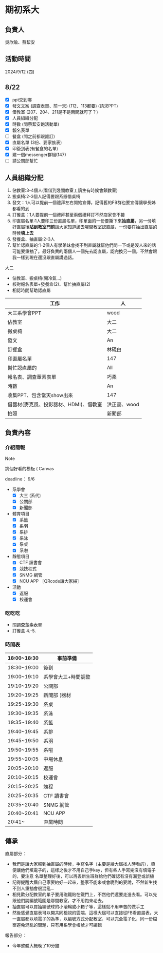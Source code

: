 # 期初系大

## 負責人

吳欣瑜、蔡絜安

## 活動時間

2024/9/12 (四)

## 8/22
- [x] ppt交到哪
- [x] 發文文案 (調查表單、前一天) (112、113都要) (請求PPT)
- [x] 借教室 (207、204、211是不是兩間就可了？)
- [x] 人員組織分配
- [x] 時數 (問蔡絜安跑活動單)
- [x] 報名表單
- [ ] 餐盒 (問之前都跟誰訂)
- [x] 直屬名單 (3份、要家族表)
- [x] 印簽到表(有餐盒的名單)
- [x] 建一個messenger群組(147)
- [ ] 請公關部幫忙

## 人員組織分配
1. 佔教室:3-4個人(看借到幾間教室工讀生有時候會鎖教室)
2. 搬桌椅:2-3個人記得要跟系辦借桌椅
3. 發文：1人可以提前一個禮拜左右開始宣傳，記得舊的FB群也要宣傳讓學長姊都看的到
4. 訂餐盒：1人要提前一個禮拜甚至兩個禮拜訂不然店家會不接
5. 印直屬名單:1人要印三份直屬名單，印單面的一份要撕下來**抽直屬**，另一份填好直屬後**貼到教室門前**讓大家知道該去哪間教室認直屬，一份要在抽出直屬的時候**填上去**
6. 發餐盒、抽直屬:2-3人
7. 幫忙認直屬的:1-2個人有學弟妹會找不到直屬就幫他們問一下或是沒人來的話可能要重抽了。最好負責的兩個人一個先去認直屬，認完換另一個。不然會跟我一樣到現在還沒跟直屬講過話。

大二
- 佔教室、搬桌椅(開冷氣...)
- 核對報名表單+發餐盒(2)、幫忙抽直屬(2)
- 相認時間幫助認直屬

| 工作                           | 人     |
| ------------------------------ | ------ |
| 大三系學會PPT                   | wood |
| 佔教室                         | 大二 |
| 搬桌椅                         | 大二 |
| 發文                           | An  |
| 訂餐盒                         | 林硯白 |
| 印直屬名單                     | 147  |
| 幫忙認直屬的                   | All  |
| 報名表、調查葷素表單            | 巧柔 |
| 時數                           | An |
| 收集PPT、包含當天show出來       | 147 |
| 借器材(麥克風、投影器材、HDMI)、借教室   | 洪正豪、wood |
| 拍照                           | 新聞部 |


## 負責內容

### 介紹簡報

> [!Note]
挑個好看的模板  ( Canvas

deadline： 9/6

- 系學會
  - [x] 大三 (系代)
  - [x] 公關部
  - [x] 新聞部
- 體育項目
  - [x] 系籃
  - [x] 系羽
  - [x] 系排
  - [x] 系泳
  - [x] 系桌
  - [x] 系啦
- 靜態項目
  - [x] CTF 讀書會
  - [x] 競技程式
  - [x] SNMG 網管
  - [x] NCU APP ［QRcode讓大家掃］
- 活動
  - [x] 返服
  - [x] 校運會

### 吃吃吃

- 關調查葷素表單
- 訂餐盒 4.-5.

### 時間表

| 18:00~18:30 | 事前準備               |
| ----------- | ------------------------- |
| 18:30~19:00 | 簽到 |
| 19:00~19:10 | 系學會大三+時間調整          |
| 19:10~19:20 | 公關部                     |
| 19:20~19:25 | 新聞部 (器材                    |
| 19:25~19:30 | 系桌                      |
| 19:30~19:35 | 系泳                      |
| 19:35~19:40 | 系籃                      |
| 19:40~19:45 | 系排                      |
| 19:45~19:50 | 系羽                      |
| 19:50~19:55 | 系啦                      |
| 19:55~20:05 | 中場休息                   |
| 20:05~20:10 | 返服                      |
| 20:10~20:15 | 校運會                     |
| 20:15~20:25 | 競程                      |
| 20:25~20:35 | CTF 讀書會                 |
| 20:35~20:40 | SNMG 網管                 |
| 20:40~20:41 | NCU APP                  |
| 20:41~      | 直屬時間                   |

## 傳承

直屬部分：
- 我們是讓大家報到抽直屬的時候，手寫名字（主要是給大屆找人時看的），順便讓他們填電子的，這樣之後才不用自己手key，但有些人手寫完沒有填電子的，要注意
  名單整理好後，可以再丟新生班群給他們確認有沒有漏登或誤植
- 記得提醒大屆自己家要約好一起來，整家不能來或會晚到的要說，不然新生找不到人重抽會很混亂...
- 相見歡分配教室的單子要用磁鐵貼在鐵門上，不然他們還要走進去看。可以先跟他們說編號範圍是哪間教室，才不用跑來老去。
- 抽直屬可以買抽編號球的小滾輪或小箱子等，這樣就不用辛苦的做手工
- 然後感覺直屬表可以開共同檢視的雲端，這樣大屆可以直接從FB看直屬表，大一直屬都以填電子的為準，以編號方式分配教室，可以完全電子化，同一份檔案避免混亂的問題，只有用系學會帳號才可編輯

報告部分：
- 今年整體大概晚了10分鐘
